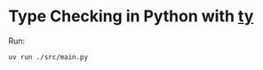 # Type Checking in Python with [ty](https://github.com/astral-sh/ty)

Run:

```
uv run ./src/main.py
```
